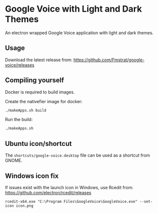 # Google Voice with Light and Dark Themes

An electron wrapped Google Voice application with light and dark themes.

## Usage

Download the latest release from: https://github.com/Fmstrat/google-voice/releases

## Compiling yourself
Docker is required to build images.

Create the nativefier image for docker:
``` bash
./makeApps.sh build
```

Run the build:
``` bash
./makeApps.sh
```

## Ubuntu icon/shortcut
The `shortcuts/google-voice.desktop` file can be used as a shortcut from GNOME.

## Windows icon fix

If issues exist with the launch icon in Windows, use Rcedit from: https://github.com/electron/rcedit/releases
```
rcedit-x64.exe "C:\Program Files\GoogleVoice\GoogleVoice.exe" --set-icon icon.png
```
